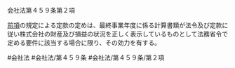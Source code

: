会社法第４５９条第２項

[前項](会社法＿＿＿＿第４５９条第１項)の規定による定款の定めは、最終事業年度に係る計算書類が法令及び定款に従い株式会社の財産及び損益の状況を正しく表示しているものとして法務省令で定める要件に該当する場合に限り、その効力を有する。

#会社法
#会社法/第４５９条
#会社法/第４５９条/第２項
